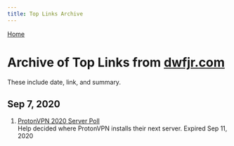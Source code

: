 ```yaml
---
title: Top Links Archive
---
```


[Home](../)

# Archive of Top Links from [dwfjr.com](www.dwfjr.com)
These include date, link, and summary.

## Sep 7, 2020
1. [ProtonVPN 2020 Server Poll](https://protonvpn.com/blog/servers-poll-2020/?utm_campaign=ww-en-2c-generic-coms_email-monthly_newsletter&utm_source=proton_users&utm_medium=email&utm_content=2020_-_august) \
Help decided where ProtonVPN installs their next server. Expired Sep 11, 2020
